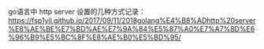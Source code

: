 go语言中 http server 设置的几种方式记录：
https://fsp1yjl.github.io/2017/09/11/2018golang%E4%B8%ADhttp%20server%E8%AE%BE%E7%BD%AE%E7%9A%84%E5%87%A0%E7%A7%8D%E6%96%B9%E5%BC%8F%E8%AE%B0%E5%BD%95/